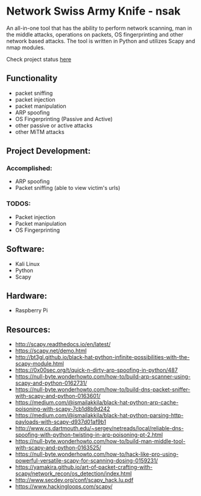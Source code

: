 # Network Swiss Army Knife - nsak
An all-in-one tool that has the ability to perform network scanning, man in the middle attacks, operations on packets, OS fingerprinting and other network based attacks. The tool is written in Python and utilizes Scapy and nmap modules.

Check project status [here](#Project-Development)

## Functionality
- packet sniffing
- packet injection
- packet manipulation
- ARP spoofing
- OS Fingerprinting (Passive and Active)
- other passive or active attacks
- other MiTM attacks

## Project Development:
### Accomplished:
- ARP spoofing
- Packet sniffing (able to view victim's urls)

### TODOS:
- Packet injection
- Packet manipulation
- OS Fingerprinting

## Software:
- Kali Linux
- Python
- Scapy

## Hardware:
- Raspberry Pi

## Resources:
- http://scapy.readthedocs.io/en/latest/
- https://scapy.net/demo.html
- http://bt3gl.github.io/black-hat-python-infinite-possibilities-with-the-scapy-module.html
- https://0x00sec.org/t/quick-n-dirty-arp-spoofing-in-python/487
- https://null-byte.wonderhowto.com/how-to/build-arp-scanner-using-scapy-and-python-0162731/
- https://null-byte.wonderhowto.com/how-to/build-dns-packet-sniffer-with-scapy-and-python-0163601/
- https://medium.com/@ismailakkila/black-hat-python-arp-cache-poisoning-with-scapy-7cb1d8b9d242
- https://medium.com/@ismailakkila/black-hat-python-parsing-http-payloads-with-scapy-d937d01af9b1
- http://www.cs.dartmouth.edu/~sergey/netreads/local/reliable-dns-spoofing-with-python-twisting-in-arp-poisoning-pt-2.html
- https://null-byte.wonderhowto.com/how-to/build-man-middle-tool-with-scapy-and-python-0163525/
- https://null-byte.wonderhowto.com/how-to/hack-like-pro-using-powerful-versatile-scapy-for-scanning-dosing-0159231/
- https://yamakira.github.io/art-of-packet-crafting-with-scapy/network_recon/os_detection/index.html
- http://www.secdev.org/conf/scapy_hack.lu.pdf
- https://www.hackingloops.com/scapy/
